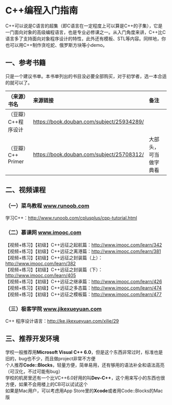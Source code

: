# C++编程入门指南
C++可以说是C语言的超集（即C语言在一定程度上可以算是C++的子集），它是一门面向对象的高级编程语言，也是专业必修课之一。从入门角度来讲，C++比C语言多了支持面向对象程序设计的特性，此外还有模板、STL等内容。同样地，你也可以用C++制作贪吃蛇、俄罗斯方块等小demo。

## 一、参考书籍
只是一个建议书单。本书单列出的书目没必要全部购买，对于初学者，选一本合适的就可以了。

|**（来源）书名**        | **来源链接**                                | **备注**            |
|:---------------------|:-------------------------------------------|:-------------------|
|（豆瓣）C++程序设计      | https://book.douban.com/subject/25934289/  |                    |
|（豆瓣）C++ Primer      | https://book.douban.com/subject/25708312/ | 大部头，可当做字典看   |

## 二、视频课程
### （一）菜鸟教程 www.runoob.com
学习C++：http://www.runoob.com/cplusplus/cpp-tutorial.html  

### （二）慕课网 www.imooc.com
【视频+练习】【初级】C++远征之起航篇：http://www.imooc.com/learn/342  
【视频+练习】【初级】C++远征之离港篇：http://www.imooc.com/learn/381  
【视频+练习】【初级】C++远征之封装篇（上）：http://www.imooc.com/learn/382  
【视频+练习】【初级】C++远征之封装篇（下）：http://www.imooc.com/learn/405  
【视频+练习】【初级】C++远征之继承篇：http://www.imooc.com/learn/426  
【视频+练习】【初级】C++远征之多态篇：http://www.imooc.com/learn/474  
【视频+练习】【初级】C++远征之模板篇：http://www.imooc.com/learn/477  

### （三）极客学院 www.jikexueyuan.com
C++ 程序设计语言：http://ke.jikexueyuan.com/xilie/29  

## 三、推荐开发环境
学校一般推荐用**Microsoft Visual C++ 6.0**，但是这个东西非常过时，标准也是旧的，bug也不少，而且做project非常不方便  
个人推荐**Code::Blocks**，轻量方便，简单易用，还有够用的语法补全和语法高亮（可汉化，不过可能有bug）  
学校的机房里还有一个比VC++6.0好用的叫**Dev-C++**，这个用来写小的东西也很方便，如果不会用楼上的CB可以试试这个  
如果是Mac用户，可以考虑用App Store里的**Xcode**或者用Code::Blocks的Mac版  

